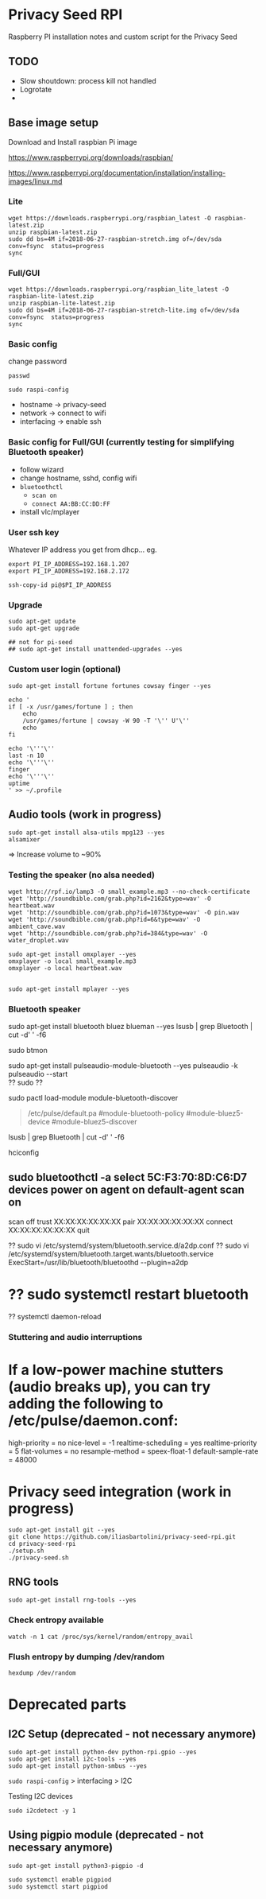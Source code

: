 # Privacy Seed RPI

Raspberry PI installation notes and custom script for the Privacy Seed


## TODO

- Slow shoutdown: process kill not handled
- Logrotate
- 


## Base image setup

Download and Install raspbian Pi image

https://www.raspberrypi.org/downloads/raspbian/

https://www.raspberrypi.org/documentation/installation/installing-images/linux.md

### Lite
```
wget https://downloads.raspberrypi.org/raspbian_latest -O raspbian-latest.zip
unzip raspbian-latest.zip
sudo dd bs=4M if=2018-06-27-raspbian-stretch.img of=/dev/sda conv=fsync  status=progress
sync
```

### Full/GUI
```
wget https://downloads.raspberrypi.org/raspbian_lite_latest -O raspbian-lite-latest.zip
unzip raspbian-lite-latest.zip
sudo dd bs=4M if=2018-06-27-raspbian-stretch-lite.img of=/dev/sda conv=fsync  status=progress
sync
```

### Basic config

change password
```
passwd
```

```
sudo raspi-config
```
  - hostname -> privacy-seed
  - network -> connect to wifi
  - interfacing -> enable ssh


### Basic config for Full/GUI (currently testing for simplifying Bluetooth speaker)

  - follow wizard
  - change hostname, sshd, config wifi
  - `bluetoothctl`
    - `scan on`
    - `connect AA:BB:CC:DD:FF`
  - install vlc/mplayer


### User ssh key
Whatever IP address you get from dhcp... eg.
```
export PI_IP_ADDRESS=192.168.1.207
export PI_IP_ADDRESS=192.168.2.172

ssh-copy-id pi@$PI_IP_ADDRESS
```

### Upgrade

```
sudo apt-get update
sudo apt-get upgrade

## not for pi-seed
## sudo apt-get install unattended-upgrades --yes
```

### Custom user login (optional)

```
sudo apt-get install fortune fortunes cowsay finger --yes

echo '
if [ -x /usr/games/fortune ] ; then
    echo
    /usr/games/fortune | cowsay -W 90 -T '\'' U'\''
    echo
fi

echo '\'''\''
last -n 10
echo '\'''\''
finger
echo '\'''\''
uptime
' >> ~/.profile
```

## Audio tools (work in progress)

```
sudo apt-get install alsa-utils mpg123 --yes
alsamixer
```
  => Increase volume to ~90%

### Testing the speaker (no alsa needed)

```
wget http://rpf.io/lamp3 -O small_example.mp3 --no-check-certificate
wget 'http://soundbible.com/grab.php?id=2162&type=wav' -O heartbeat.wav
wget 'http://soundbible.com/grab.php?id=1073&type=wav' -O pin.wav
wget 'http://soundbible.com/grab.php?id=6&type=wav' -O ambient_cave.wav
wget 'http://soundbible.com/grab.php?id=384&type=wav' -O water_droplet.wav

sudo apt-get install omxplayer --yes
omxplayer -o local small_example.mp3
omxplayer -o local heartbeat.wav


sudo apt-get install mplayer --yes
```


### Bluetooth speaker

sudo apt-get install bluetooth bluez blueman --yes
lsusb | grep Bluetooth | cut -d' ' -f6

sudo btmon

sudo apt-get install pulseaudio-module-bluetooth --yes
pulseaudio -k
pulseaudio --start  
  ?? sudo ??

sudo pactl load-module module-bluetooth-discover
> /etc/pulse/default.pa
#module-bluetooth-policy
#module-bluez5-device
#module-bluez5-discover

lsusb | grep Bluetooth | cut -d' ' -f6

hciconfig

sudo bluetoothctl -a
select 5C:F3:70:8D:C6:D7
devices
power on
agent on
default-agent
scan on
-
scan off
trust XX:XX:XX:XX:XX:XX
pair XX:XX:XX:XX:XX:XX
connect XX:XX:XX:XX:XX:XX
quit

?? sudo vi /etc/systemd/system/bluetooth.service.d/a2dp.conf
?? sudo vi /etc/systemd/system/bluetooth.target.wants/bluetooth.service
ExecStart=/usr/lib/bluetooth/bluetoothd --plugin=a2dp
# ?? sudo systemctl restart bluetooth
?? systemctl daemon-reload



### Stuttering and audio interruptions
# If a low-power machine stutters (audio breaks up), you can try adding the following to /etc/pulse/daemon.conf:
high-priority = no
nice-level = -1
realtime-scheduling = yes
realtime-priority = 5
flat-volumes = no
resample-method = speex-float-1
default-sample-rate = 48000


# Privacy seed integration (work in progress)

```
sudo apt-get install git --yes
git clone https://github.com/iliasbartolini/privacy-seed-rpi.git
cd privacy-seed-rpi
./setup.sh
./privacy-seed.sh
```

## RNG tools

`sudo apt-get install rng-tools --yes`

### Check entropy available
`watch -n 1 cat /proc/sys/kernel/random/entropy_avail`

### Flush entropy by dumping /dev/random
`hexdump /dev/random`


# Deprecated parts

## I2C Setup (deprecated - not necessary anymore)

```
sudo apt-get install python-dev python-rpi.gpio --yes
sudo apt-get install i2c-tools --yes
sudo apt-get install python-smbus --yes
```
`sudo raspi-config`  > interfacing > I2C

Testing I2C devices

`sudo i2cdetect -y 1`


## Using pigpio module (deprecated - not necessary anymore)

```
sudo apt-get install python3-pigpio -d

sudo systemctl enable pigpiod
sudo systemctl start pigpiod
```
